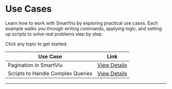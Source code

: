 # Use Cases

Learn how to work with SmartViu by exploring practical use cases.
Each example walks you through writing commands, applying logic, and setting up scripts to solve real problems step by step.

Click any topic to get started.

| **Use Case**               | **Link**                          |
|----------------------------|-----------------------------------|
| Pagination in SmartViu | [View Details](/usecases/pagination.md)   |
| Scripts to Handle Complex Queries | [View Details](/usecases/complexqueries.md)   |


---

<br><br>
